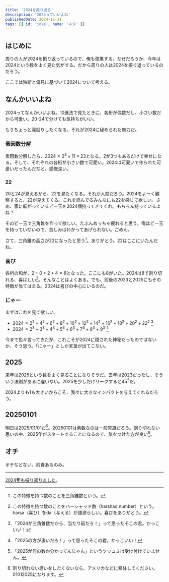 ```yaml
---
title: '2024を振り返る'
description: '2024っていいよね'
publishedDate: 2024-12-31
tags: [{ id: 'joke', name: 'ネタ' }]
---
```


## はじめに

周りの人が$2024$を振り返っているので、俺も便乗する。なぜだろうか、今年は$2024$という数をよく見た気がする。だから周りの人は$2024$を振り返っているのだろう。

ここでは独断と偏見に基づいて$2024$について考える。

## なんかいいよね

$2024$ってなんかいいよね。$10$進法で見たときに、各桁が偶数だし、小さい数だから可愛い。$20$-$24$で分けても気持ちがいい。

もうちょっと深掘りしたくなる。それが$2024$に秘められた魅力だ。

### 素因数分解

素因数分解したら、$2024 = 2^3 \times 11 \times 23$となる。$2$が$3$つもあるだけで幸せになる。そして、それぞれの各桁が小さい数で可愛い。$2024$は可愛いで作られた可愛いだったんだなと、感慨深い。

### $22$

$20$と$24$が見えるから、$22$を見たくなる。それが人間だろう。$2024$をよーく観察すると、$22$が見えてくる。これを読んでるみんなにも$22$を感じて欲しい。さあ、家に転がっているビー玉を$2024$個持ってきてくれ。もちろん持っているよね？

そのビー玉で三角錐を作って欲しい。たぶんめっちゃ疲れると思う。俺はビー玉を持っていないので、苦しみはわかってあげられない。ごめん。

さて、三角錐の高さが$22$になったと思う[^triangular-pyramidal]。ありがとう。$22$はここにいたんだね。

[^triangular-pyramidal]: この特徴を持つ数のことを三角錐数という。

### 喜び

各桁の和が、$2 + 0 + 2 + 4 = 8$となった。ここにも$8$がいた。$2024$は$8$で割り切れる、喜ばしい[^harshad]。そんなことはよくある。でも、前後の$2023$と$2025$にもその特徴が当てはまる。$2024$は喜びの中心にいるのだ。

[^harshad]: この特徴を持つ数のことをハーシャッド数（harshad number）という。harṣa（喜び）をda（与える）が語源らしい。喜びをありがとう。

### にゃー

まずはこれを見て欲しい。

- $2024 = 2^2 + 4^2 + 6^2 + 8^2 + 10^2 + 12^2 + 14^2 + 16^2 + 18^2 + 20^2 + 22^2$ [^triangular-pyramidal-2]
- $2024 = 2^3 + 3^3 + 4^3 + 5^3 + 6^3 + 7^3 + 8^3 + 9^3$ [^2025-cubes]

今まで色々言ってきたが、これこそが$2024$に隠された神秘だったのではないか、そう思う。「にゃー」としか言葉が出てこない。

[^triangular-pyramidal-2]: 「$2024$が三角錐数だから、当たり前だろ！」って思ったそこの君。かっこいい！

[^2025-cubes]: 「$2025$の方が凄いだろ！」って思ったそこの君。かっこいい！

## $2025$

来年は$2025$という数をよく見ることになりそうだ。去年は$2023$だったし、そういう法則があるに違いない。$2025$を少しだけリークすると$45^2$だ。

$2024$よりも$1$も大きいからこそ、我々に大きなインパクトを与えてくれるだろう。

## $20250101$

明日は2025/01/01だ[^2025]。$20250101$は素数なのは一般常識だろう。割り切れない思いの中、2025年がスタートすることになるので、気をつけた方が良い[^01012025]。

[^2025]: 「$2025$が何の数か分かってんじゃん」というツッコミは受け付けていません。

[^01012025]: 割り切れない思いをしたくないなら、アメリカなどに移住してください。$01012025$になります。

## オチ

オチなどない。前身あるのみ。

---

[2024**年**も振り返りました](/posts/looking-back-on-2024/)。
